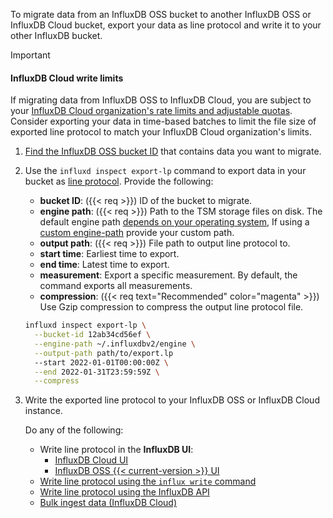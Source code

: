 
To migrate data from an InfluxDB OSS bucket to another InfluxDB OSS or InfluxDB
Cloud bucket, export your data as line protocol and write it to your other
InfluxDB bucket.

> [!Important]
>
> #### InfluxDB Cloud write limits
> If migrating data from InfluxDB OSS to InfluxDB Cloud, you are subject to your
> [InfluxDB Cloud organization's rate limits and adjustable quotas](/influxdb/cloud/account-management/limits/).
> Consider exporting your data in time-based batches to limit the file size
> of exported line protocol to match your InfluxDB Cloud organization's limits.

1.  [Find the InfluxDB OSS bucket ID](/influxdb/v2/organizations/buckets/view-buckets/)
    that contains data you want to migrate.
2.  Use the `influxd inspect export-lp` command to export data in your bucket as
    [line protocol](/influxdb/v2/reference/syntax/line-protocol/).
    Provide the following:

    - **bucket ID**: ({{< req >}}) ID of the bucket to migrate.
    - **engine path**: ({{< req >}}) Path to the TSM storage files on disk.
      The default engine path [depends on your operating system](/influxdb/v2/reference/internals/file-system-layout/#file-system-layout),
      If using a [custom engine-path](/influxdb/v2/reference/config-options/#engine-path)
      provide your custom path.
    - **output path**: ({{< req >}}) File path to output line protocol to.
    - **start time**: Earliest time to export.
    - **end time**: Latest time to export.
    - **measurement**: Export a specific measurement. By default, the command
      exports all measurements.
    - **compression**: ({{< req text="Recommended" color="magenta" >}})
      Use Gzip compression to compress the output line protocol file.

    ```sh
    influxd inspect export-lp \
      --bucket-id 12ab34cd56ef \
      --engine-path ~/.influxdbv2/engine \
      --output-path path/to/export.lp
      --start 2022-01-01T00:00:00Z \
      --end 2022-01-31T23:59:59Z \
      --compress
    ```

3.  Write the exported line protocol to your InfluxDB OSS or InfluxDB Cloud instance.
    
    Do any of the following:

    - Write line protocol in the **InfluxDB UI**:
        - [InfluxDB Cloud UI](/influxdb/cloud/write-data/no-code/load-data/#load-csv-or-line-protocol-in-ui)
        - [InfluxDB OSS {{< current-version >}} UI](/influxdb/v2/write-data/no-code/load-data/#load-csv-or-line-protocol-in-ui)
    - [Write line protocol using the `influx write` command](/influxdb/v2/reference/cli/influx/write/)
    - [Write line protocol using the InfluxDB API](/influxdb/v2/write-data/developer-tools/api/)
    - [Bulk ingest data (InfluxDB Cloud)](/influxdb/cloud/write-data/bulk-ingest-cloud/)
